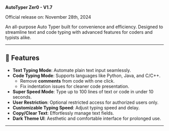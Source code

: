 **AutoTyper Zer0 - V1.7**  

Official release on: November 28th, 2024

An all-purpose Auto Typer built for convenience and efficiency. Designed to streamline text and code typing with advanced features for coders and typists alike.

---

## 🚀 Features  
- **Text Typing Mode**: Automate plain text input seamlessly.  
- **Code Typing Mode**: Supports languages like Python, Java, and C/C++.  
  - Remove **comments** from code with one click.  
  - Fix indentation issues for cleaner code presentation.  
- **Super Speed Mode**: Type up to 100 lines of text or code in under 10 seconds.  
- **User Restriction**: Optional restricted access for authorized users only.  
- **Customizable Typing Speed**: Adjust typing speed and delay.  
- **Copy/Clear Text**: Effortlessly manage text fields.  
- **Dark Theme UI**: Aesthetic and comfortable interface for prolonged use.  

---
